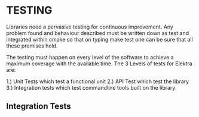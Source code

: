 # TESTING #

Libraries need a pervasive testing for continuous improvement. Any
problem found and behaviour described must be written down as test and
integrated within cmake so that on typing
 make test
one can be sure that all these promises hold.

The testing must happen on every level of the software to achieve a
maximum coverage with the available time. The 3 Levels of tests for
Elektra are:

1.) Unit Tests which test a functional unit
2.) API Test which test the library
3.) Integration tests which test commandline tools built on the library

## Integration Tests ##



